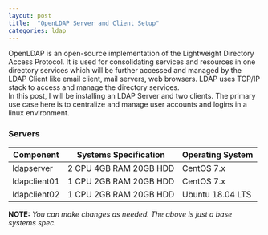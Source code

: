 ```yaml
---
layout: post
title:  "OpenLDAP Server and Client Setup"
categories: ldap
---
```


OpenLDAP is an open-source implementation of the Lightweight Directory Access Protocol. It is used for consolidating services and resources in one directory services which will be further accessed and managed by the LDAP Client like email client, mail servers, web browsers. LDAP uses TCP/IP stack to access and manage the directory services.
<br>
In this post, I will be installing an LDAP Server and two clients. The primary use case here is to centralize and manage user accounts and logins in a linux environment.

### **Servers**

  Component   |  Systems Specification   | Operating System 
 ------------ | ------------------------ | -----------------
 ldapserver   | 2 CPU  4GB RAM  20GB HDD |  CentOS 7.x
 ldapclient01 | 1 CPU  2GB RAM  20GB HDD |  CentOS 7.x
 ldapclient02 | 1 CPU  2GB RAM  20GB HDD |  Ubuntu 18.04 LTS

**NOTE:** *You can make changes as needed. The above is just a base systems spec.*
